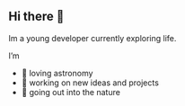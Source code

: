 ## Hi there 👋

Im a young developer currently exploring life.

I’m
- 🔭 loving astronomy
- 💬 working on new ideas and projects
- 🌱 going out into the nature

<!--
**AlexsdeG/AlexsdeG** is a ✨ _special_ ✨ repository because its `README.md` (this file) appears on your GitHub profile.

Here are some ideas to get you started:


- 🌱 I’m currently learning ...
- 👯 I’m looking to collaborate on ...
- 🤔 I’m looking for help with ...
- 💬 Ask me about ...
- 📫 How to reach me: ...
- 😄 Pronouns: ...
- ⚡ Fun fact: ...
-->
